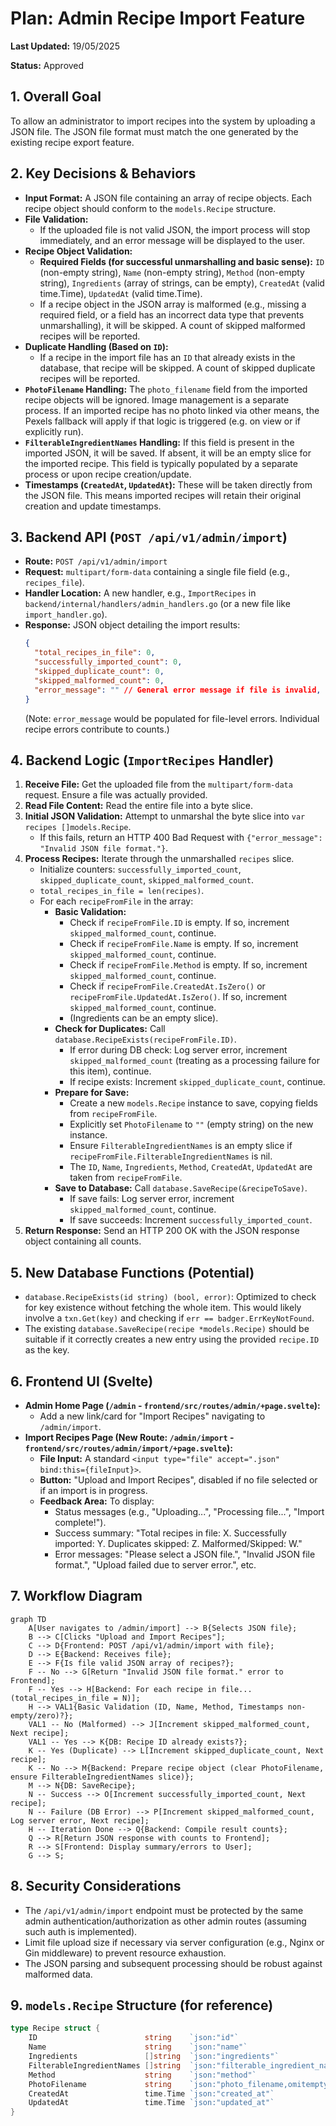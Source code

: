 # Plan: Admin Recipe Import Feature

**Last Updated:** 19/05/2025

**Status:** Approved

## 1. Overall Goal

To allow an administrator to import recipes into the system by uploading a JSON file. The JSON file format must match the one generated by the existing recipe export feature.

## 2. Key Decisions & Behaviors

*   **Input Format:** A JSON file containing an array of recipe objects. Each recipe object should conform to the `models.Recipe` structure.
*   **File Validation:**
    *   If the uploaded file is not valid JSON, the import process will stop immediately, and an error message will be displayed to the user.
*   **Recipe Object Validation:**
    *   **Required Fields (for successful unmarshalling and basic sense):** `ID` (non-empty string), `Name` (non-empty string), `Method` (non-empty string), `Ingredients` (array of strings, can be empty), `CreatedAt` (valid time.Time), `UpdatedAt` (valid time.Time).
    *   If a recipe object in the JSON array is malformed (e.g., missing a required field, or a field has an incorrect data type that prevents unmarshalling), it will be skipped. A count of skipped malformed recipes will be reported.
*   **Duplicate Handling (Based on `ID`):**
    *   If a recipe in the import file has an `ID` that already exists in the database, that recipe will be skipped. A count of skipped duplicate recipes will be reported.
*   **`PhotoFilename` Handling:** The `photo_filename` field from the imported recipe objects will be ignored. Image management is a separate process. If an imported recipe has no photo linked via other means, the Pexels fallback will apply if that logic is triggered (e.g. on view or if explicitly run).
*   **`FilterableIngredientNames` Handling:** If this field is present in the imported JSON, it will be saved. If absent, it will be an empty slice for the imported recipe. This field is typically populated by a separate process or upon recipe creation/update.
*   **Timestamps (`CreatedAt`, `UpdatedAt`):** These will be taken directly from the JSON file. This means imported recipes will retain their original creation and update timestamps.

## 3. Backend API (`POST /api/v1/admin/import`)

*   **Route:** `POST /api/v1/admin/import`
*   **Request:** `multipart/form-data` containing a single file field (e.g., `recipes_file`).
*   **Handler Location:** A new handler, e.g., `ImportRecipes` in `backend/internal/handlers/admin_handlers.go` (or a new file like `import_handler.go`).
*   **Response:** JSON object detailing the import results:
    ```json
    {
      "total_recipes_in_file": 0,
      "successfully_imported_count": 0,
      "skipped_duplicate_count": 0,
      "skipped_malformed_count": 0,
      "error_message": "" // General error message if file is invalid, etc.
    }
    ```
    (Note: `error_message` would be populated for file-level errors. Individual recipe errors contribute to counts.)

## 4. Backend Logic (`ImportRecipes` Handler)

1.  **Receive File:** Get the uploaded file from the `multipart/form-data` request. Ensure a file was actually provided.
2.  **Read File Content:** Read the entire file into a byte slice.
3.  **Initial JSON Validation:** Attempt to unmarshal the byte slice into `var recipes []models.Recipe`.
    *   If this fails, return an HTTP 400 Bad Request with `{"error_message": "Invalid JSON file format."}`.
4.  **Process Recipes:** Iterate through the unmarshalled `recipes` slice.
    *   Initialize counters: `successfully_imported_count`, `skipped_duplicate_count`, `skipped_malformed_count`.
    *   `total_recipes_in_file = len(recipes)`.
    *   For each `recipeFromFile` in the array:
        *   **Basic Validation:**
            *   Check if `recipeFromFile.ID` is empty. If so, increment `skipped_malformed_count`, continue.
            *   Check if `recipeFromFile.Name` is empty. If so, increment `skipped_malformed_count`, continue.
            *   Check if `recipeFromFile.Method` is empty. If so, increment `skipped_malformed_count`, continue.
            *   Check if `recipeFromFile.CreatedAt.IsZero()` or `recipeFromFile.UpdatedAt.IsZero()`. If so, increment `skipped_malformed_count`, continue.
            *   (Ingredients can be an empty slice).
        *   **Check for Duplicates:** Call `database.RecipeExists(recipeFromFile.ID)`.
            *   If error during DB check: Log server error, increment `skipped_malformed_count` (treating as a processing failure for this item), continue.
            *   If recipe exists: Increment `skipped_duplicate_count`, continue.
        *   **Prepare for Save:**
            *   Create a new `models.Recipe` instance to save, copying fields from `recipeFromFile`.
            *   Explicitly set `PhotoFilename` to `""` (empty string) on the new instance.
            *   Ensure `FilterableIngredientNames` is an empty slice if `recipeFromFile.FilterableIngredientNames` is nil.
            *   The `ID`, `Name`, `Ingredients`, `Method`, `CreatedAt`, `UpdatedAt` are taken from `recipeFromFile`.
        *   **Save to Database:** Call `database.SaveRecipe(&recipeToSave)`.
            *   If save fails: Log server error, increment `skipped_malformed_count`, continue.
            *   If save succeeds: Increment `successfully_imported_count`.
5.  **Return Response:** Send an HTTP 200 OK with the JSON response object containing all counts.

## 5. New Database Functions (Potential)

*   `database.RecipeExists(id string) (bool, error)`: Optimized to check for key existence without fetching the whole item. This would likely involve a `txn.Get(key)` and checking if `err == badger.ErrKeyNotFound`.
*   The existing `database.SaveRecipe(recipe *models.Recipe)` should be suitable if it correctly creates a new entry using the provided `recipe.ID` as the key.

## 6. Frontend UI (Svelte)

*   **Admin Home Page (`/admin` - `frontend/src/routes/admin/+page.svelte`):**
    *   Add a new link/card for "Import Recipes" navigating to `/admin/import`.
*   **Import Recipes Page (New Route: `/admin/import` - `frontend/src/routes/admin/import/+page.svelte`):**
    *   **File Input:** A standard `<input type="file" accept=".json" bind:this={fileInput}>`.
    *   **Button:** "Upload and Import Recipes", disabled if no file selected or if an import is in progress.
    *   **Feedback Area:** To display:
        *   Status messages (e.g., "Uploading...", "Processing file...", "Import complete!").
        *   Success summary: "Total recipes in file: X. Successfully imported: Y. Duplicates skipped: Z. Malformed/Skipped: W."
        *   Error messages: "Please select a JSON file.", "Invalid JSON file format.", "Upload failed due to server error.", etc.

## 7. Workflow Diagram

```mermaid
graph TD
    A[User navigates to /admin/import] --> B{Selects JSON file};
    B --> C[Clicks "Upload and Import Recipes"];
    C --> D{Frontend: POST /api/v1/admin/import with file};
    D --> E{Backend: Receives file};
    E --> F{Is file valid JSON array of recipes?};
    F -- No --> G[Return "Invalid JSON file format." error to Frontend];
    F -- Yes --> H[Backend: For each recipe in file... (total_recipes_in_file = N)];
    H --> VAL1{Basic Validation (ID, Name, Method, Timestamps non-empty/zero)?};
    VAL1 -- No (Malformed) --> J[Increment skipped_malformed_count, Next recipe];
    VAL1 -- Yes --> K{DB: Recipe ID already exists?};
    K -- Yes (Duplicate) --> L[Increment skipped_duplicate_count, Next recipe];
    K -- No --> M{Backend: Prepare recipe object (clear PhotoFilename, ensure FilterableIngredientNames slice)};
    M --> N{DB: SaveRecipe};
    N -- Success --> O[Increment successfully_imported_count, Next recipe];
    N -- Failure (DB Error) --> P[Increment skipped_malformed_count, Log server error, Next recipe];
    H -- Iteration Done --> Q{Backend: Compile result counts};
    Q --> R[Return JSON response with counts to Frontend];
    R --> S[Frontend: Display summary/errors to User];
    G --> S;
```

## 8. Security Considerations

*   The `/api/v1/admin/import` endpoint must be protected by the same admin authentication/authorization as other admin routes (assuming such auth is implemented).
*   Limit file upload size if necessary via server configuration (e.g., Nginx or Gin middleware) to prevent resource exhaustion.
*   The JSON parsing and subsequent processing should be robust against malformed data.

## 9. `models.Recipe` Structure (for reference)

```go
type Recipe struct {
	ID                        string    `json:"id"`
	Name                      string    `json:"name"`
	Ingredients               []string  `json:"ingredients"`
	FilterableIngredientNames []string  `json:"filterable_ingredient_names,omitempty"`
	Method                    string    `json:"method"`
	PhotoFilename             string    `json:"photo_filename,omitempty"`
	CreatedAt                 time.Time `json:"created_at"`
	UpdatedAt                 time.Time `json:"updated_at"`
}